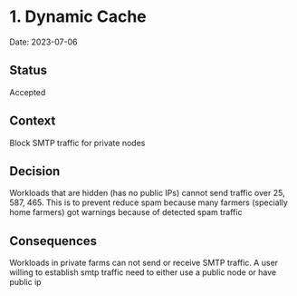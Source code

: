 # 1. Dynamic Cache

Date: 2023-07-06

## Status

Accepted

## Context

Block SMTP traffic for private nodes

## Decision

Workloads that are hidden (has no public IPs) cannot send traffic over 25, 587, 465. This is to prevent reduce spam because
many farmers (specially home farmers) got warnings because of detected spam traffic

## Consequences

Workloads in private farms can not send or receive SMTP traffic. A user willing to establish smtp traffic need to either use
a public node or have public ip
